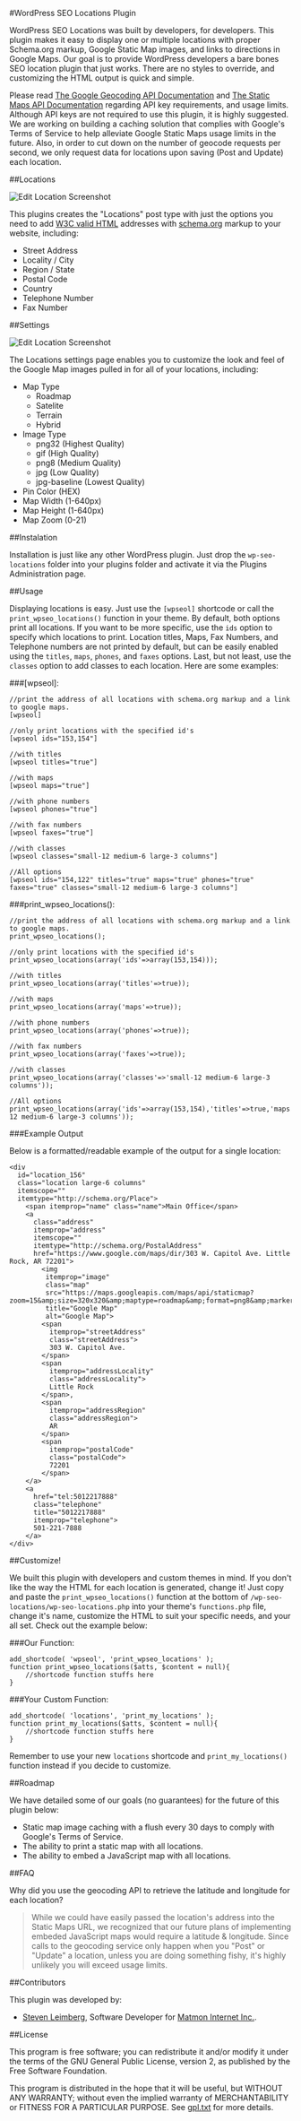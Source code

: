 #WordPress SEO Locations Plugin

WordPress SEO Locations was built by developers, for developers. This plugin makes it easy to display one or multiple locations with proper Schema.org markup, Google Static Map images, and links to directions in Google Maps. Our goal is to provide WordPress developers a bare bones SEO location plugin that just works. There are no styles to override, and customizing the HTML output is quick and simple.

Please read [The Google Geocoding API Documentation](https://developers.google.com/maps/documentation/geocoding/) and [The Static Maps API Documentation](https://developers.google.com/maps/documentation/staticmaps/) regarding API key requirements, and usage limits. Although API keys are not required to use this plugin, it is highly suggested. We are working on building a caching solution that complies with Google's Terms of Service to help alleviate Google Static Maps usage limits in the future. Also, in order to cut down on the number of geocode requests per second, we only request data for locations upon saving (Post and Update) each location.

##Locations

![Edit Location Screenshot](images/edit_location.png)

This plugins creates the "Locations" post type with just the options you need to add [W3C valid HTML](http://validator.w3.org) addresses with [schema.org](http://schema.org) markup to your website, including:

 - Street Address
 - Locality / City
 - Region / State
 - Postal Code
 - Country
 - Telephone Number
 - Fax Number

##Settings

![Edit Location Screenshot](images/settings.png)

The Locations settings page enables you to customize the look and feel of the Google Map images pulled in for all of your locations, including:

 - Map Type
 	- Roadmap
 	- Satelite
 	- Terrain
 	- Hybrid
 - Image Type
 	- png32 (Highest Quality)
 	- gif (High Quality)
 	- png8 (Medium Quality)
 	- jpg (Low Quality)
 	- jpg-baseline (Lowest Quality)
 - Pin Color (HEX)
 - Map Width (1-640px)
 - Map Height (1-640px)
 - Map Zoom (0-21)

##Instalation

Installation is just like any other WordPress plugin. Just drop the `wp-seo-locations` folder into your plugins folder and activate it via the Plugins Administration page.

##Usage

Displaying locations is easy. Just use the `[wpseol]` shortcode or call the `print_wpseo_locations()` function in your theme. By default, both options print all locations. If you want to be more specific, use the `ids` option to specify which locations to print. Location titles, Maps, Fax Numbers, and Telephone numbers are not printed by default, but can be easily enabled using the `titles`, `maps`, `phones`, and `faxes` options. Last, but not least, use the `classes` option to add classes to each location. Here are some examples:
	
###[wpseol]:

    //print the address of all locations with schema.org markup and a link to google maps.
    [wpseol]

    //only print locations with the specified id's
    [wpseol ids="153,154"]

    //with titles
    [wpseol titles="true"]

    //with maps
    [wpseol maps="true"]

    //with phone numbers
    [wpseol phones="true"]

    //with fax numbers
    [wpseol faxes="true"]

    //with classes
    [wpseol classes="small-12 medium-6 large-3 columns"]

    //All options
    [wpseol ids="154,122" titles="true" maps="true" phones="true" faxes="true" classes="small-12 medium-6 large-3 columns"]

###print_wpseo_locations():

    //print the address of all locations with schema.org markup and a link to google maps.
    print_wpseo_locations();

    //only print locations with the specified id's
    print_wpseo_locations(array('ids'=>array(153,154)));

    //with titles
    print_wpseo_locations(array('titles'=>true));

    //with maps
    print_wpseo_locations(array('maps'=>true));
    
    //with phone numbers
    print_wpseo_locations(array('phones'=>true));

    //with fax numbers
    print_wpseo_locations(array('faxes'=>true));

    //with classes
    print_wpseo_locations(array('classes'=>'small-12 medium-6 large-3 columns'));

    //All options
    print_wpseo_locations(array('ids'=>array(153,154),'titles'=>true,'maps'=>true,'phones'=>true,'faxes'=>true,'classes'=>'small-12 medium-6 large-3 columns'));

###Example Output

Below is a formatted/readable example of the output for a single location:

    <div 
      id="location_156" 
      class="location large-6 columns" 
      itemscope="" 
      itemtype="http://schema.org/Place">
        <span itemprop="name" class="name">Main Office</span>
        <a 
          class="address" 
          itemprop="address"
          itemscope="" 
          itemtype="http://schema.org/PostalAddress"
          href="https://www.google.com/maps/dir/303 W. Capitol Ave. Little Rock, AR 72201">
            <img 
             itemprop="image"
             class="map"
             src="https://maps.googleapis.com/maps/api/staticmap?zoom=15&amp;size=320x320&amp;maptype=roadmap&amp;format=png8&amp;markers=color:0xFB7064|34.744255,-92.273871"
             title="Google Map"
             alt="Google Map">
            <span 
              itemprop="streetAddress"
              class="streetAddress">
              303 W. Capitol Ave.
            </span>
            <span 
              itemprop="addressLocality"
              class="addressLocality">
              Little Rock
            </span>,
            <span 
              itemprop="addressRegion"
              class="addressRegion">
              AR
            </span>
            <span
              itemprop="postalCode"
              class="postalCode">
              72201
            </span>
        </a>
        <a
          href="tel:5012217888"
          class="telephone"
          title="5012217888"
          itemprop="telephone">
          501-221-7888
        </a>
    </div>

##Customize!

We built this plugin with developers and custom themes in mind. If you don't like the way the HTML for each location is generated, change it! Just copy and paste the `print_wpseo_locations()` function at the bottom of `/wp-seo-locations/wp-seo-locations.php` into your theme's `functions.php` file, change it's name, customize the HTML to suit your specific needs, and your all set. Check out the example below:

###Our Function:

    add_shortcode( 'wpseol', 'print_wpseo_locations' );
    function print_wpseo_locations($atts, $content = null){
    	//shortcode function stuffs here
    }

###Your Custom Function:

    add_shortcode( 'locations', 'print_my_locations' );
    function print_my_locations($atts, $content = null){
    	//shortcode function stuffs here
    }

Remember to use your new `locations` shortcode and `print_my_locations()` function instead if you decide to customize.

##Roadmap

We have detailed some of our goals (no guarantees) for the future of this plugin below:

 - Static map image caching with a flush every 30 days to comply with Google's Terms of Service.
 - The ability to print a static map with all locations.
 - The ability to embed a JavaScript map with all locations. 

##FAQ

Why did you use the geocoding API to retrieve the latitude and longitude for each location?

>While we could have easily passed the location's address into the Static Maps URL, we recognized that our future plans of implementing embeded JavaScript maps would require a latitude & longitude. Since calls to the geocoding service only happen when you "Post" or "Update" a location, unless you are doing something fishy, it's highly unlikely you will exceed usage limits.

##Contributors

This plugin was developed by:

- [Steven Leimberg](https://github.com/smleimberg), Software Developer for [Matmon Internet Inc.](http://www.matmon.com).

##License

This program is free software; you can redistribute it and/or modify it under the terms of the GNU General Public License, version 2, as published by the Free Software Foundation.

This program is distributed in the hope that it will be useful, but WITHOUT ANY WARRANTY; without even the implied warranty of MERCHANTABILITY or FITNESS FOR A PARTICULAR PURPOSE.  See [gpl.txt](gpl.txt) for more details.